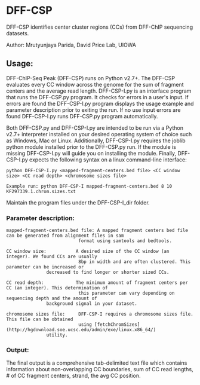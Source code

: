 # DFF-CSP
DFF-CSP identifies center cluster regions (CCs) from DFF-ChIP sequencing datasets.

Author: Mrutyunjaya Parida, David Price Lab, UIOWA

## Usage:
DFF-ChIP-Seq Peak (DFF-CSP) runs on Python v2.7+. The DFF-CSP evaluates every CC window across the genome for the sum of fragment centers and the average read length. DFF-CSP-I.py is an interface program that runs the DFF-CSP.py program. It checks for errors in a user's input. If errors are found the DFF-CSP-I.py program displays the usage example and parameter description prior to exiting the run. 
If no use input errors are found DFF-CSP-I.py runs DFF-CSP.py program automatically.

Both DFF-CSP.py and DFF-CSP-I.py are intended to be run via a Python v2.7+ interpreter installed on your desired operating system of choice such as Windows, Mac or Linux. Additionally, DFF-CSP-I.py requires the joblib python module installed prior to the DFF-CSP.py run. If the module is missing DFF-CSP-I.py will guide you on installing the module. Finally, DFF-CSP-I.py expects the following syntax on a linux command-line interface:

```
python DFF-CSP-I.py <mapped-fragment-centers.bed file> <CC window size> <CC read depth> <chromosome sizes file>

Example run: python DFF-CSP-I mapped-fragment-centers.bed 8 10 KF297339.1.chrom.sizes.txt

```
Maintain the program files under the DFF-CSP-I_dir folder.

### Parameter description:
```
mapped-fragment-centers.bed file: A mapped fragment centers bed file can be generated from alignment files in sam
                           format using samtools and bedtools.

CC window size:           A desired size of the CC window (an integer). We found CCs are usually
                           8bp in width and are often clustered. This parameter can be increased or
			   decreased to find longer or shorter sized CCs.

CC read depth:            The minimum amount of fragment centers per CC (an integer). This determination of
                           this parameter can vary depending on sequencing depth and the amount of
			   background signal in your dataset.

chromosome sizes file:     DFF-CSP-I requires a chromosome sizes file. This file can be obtained
                           using [fetchChromSizes](http://hgdownload.soe.ucsc.edu/admin/exe/linux.x86_64/)
			   utility.
```

### Output:
The final output is a comprehensive tab-delimited text file which contains information about non-overlapping CC boundaries, sum of CC read lengths, # of CC fragment centers, strand, the avg CC position.
